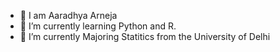 
- 👋 I am Aaradhya Arneja
- 🌱 I’m currently learning Python and R.
- 🔭 I’m currently Majoring Statitics from the University of Delhi
